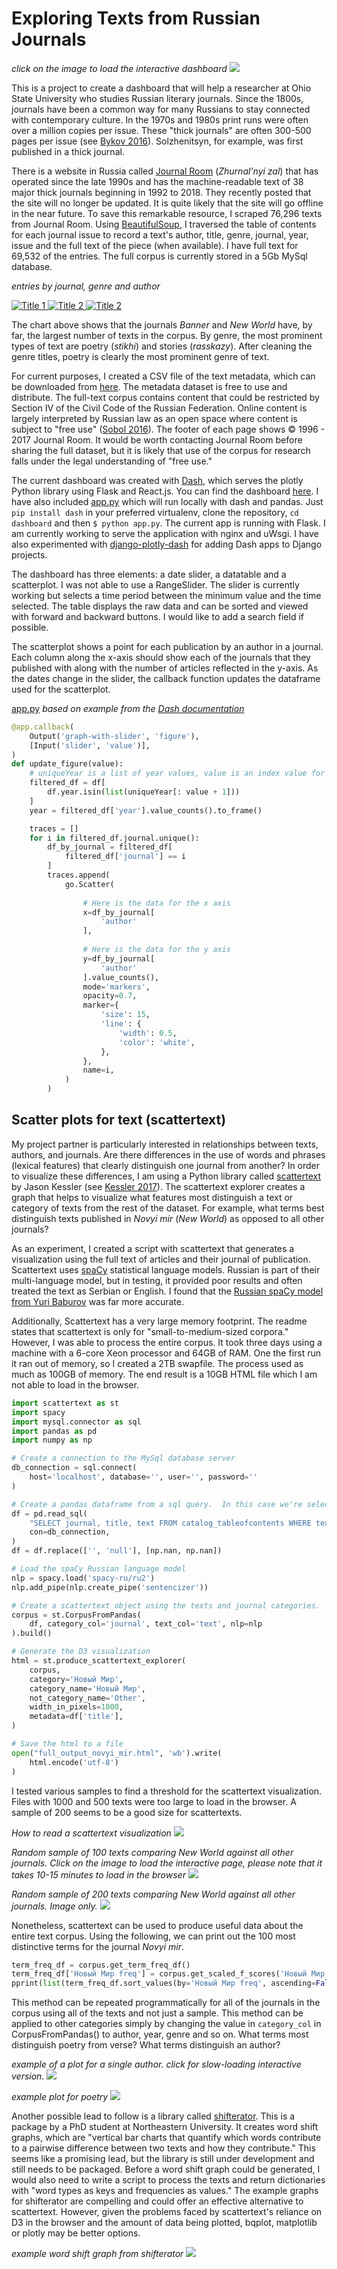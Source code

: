 <link rel="stylesheet" href="https://raw.githubusercontent.com/apjanco/dashboard/master/justifiedGallery.css" />
<script src="https://raw.githubusercontent.com/apjanco/dashboard/master/jquery.justifiedGallery.js"></script>

# Exploring Texts from Russian Journals

*click on the image to load the interactive dashboard*
[![](https://github.com/apjanco/dashboard/raw/master/Screen%20Shot%202019-04-11%20at%202.57.13%20PM.png)](http://104.236.220.106:8000/)

This is a project to create a dashboard that will help a researcher at Ohio State University who studies Russian literary journals. Since the 1800s, journals have been a common way for many Russians to stay connected with contemporary culture.  In the 1970s and 1980s print runs were often over a million copies per issue. These "thick journals" are often 300-500 pages per issue (see [Bykov 2016](https://pdfs.semanticscholar.org/9cc6/7dc6af51ef662785251651b8a8aa166d3249.pdf)). Solzhenitsyn, for example, was first published in a thick journal.

There is a website in Russia called [Journal Room](http://magazines.russ.ru/) (*Zhurnal'nyi zal*) that has operated since the late 1990s and has the machine-readable text of 38 major thick journals beginning in 1992 to 2018. They recently posted that the site will no longer be updated. It is quite likely that the site will go offline in the near future. To save this remarkable resource, I scraped 76,296 texts from Journal Room.  Using [BeautifulSoup](https://www.crummy.com/software/BeautifulSoup/bs4/doc/), I traversed the table of contents for each journal issue to record a text's author, title, genre, journal, year, issue and the full text of the piece (when available).  I have full text for 69,532 of the entries.  The full corpus is currently stored in a 5Gb MySql database. 

*entries by journal, genre and author*  

<div id="mygallery" >
    <a href="https://github.com/apjanco/dashboard/raw/master/by_journal1.png">
        <img alt="Title 1" src="https://github.com/apjanco/dashboard/raw/master/by_journal1.png"/>
    </a>
    <a href="https://github.com/apjanco/dashboard/raw/master/by_genre1.png">
        <img alt="Title 2" src="https://github.com/apjanco/dashboard/raw/master/by_genre1.png"/>
    </a>
    <a href="https://github.com/apjanco/dashboard/raw/master/by_author1.png">
        <img alt="Title 2" src="https://github.com/apjanco/dashboard/raw/master/by_author1.png"/>
    </a>
</div>


The chart above shows that the journals *Banner* and *New World* have, by far, the largest number of texts in the corpus.  By genre, the most prominent types of text are poetry (*stikhi*) and stories (*rasskazy*).  After cleaning the genre titles, poetry is clearly the most prominent genre of text. 

For current purposes, I created a CSV file of the text metadata, which can be downloaded from [here](https://haverford.box.com/shared/static/votuay8cy1uc7e61r27opxnynxb11sp3.csv).  The metadata dataset is free to use and distribute.  The full-text corpus contains content that could be restricted by Section IV of the Civil Code of the Russian Federation. Online content is largely interpreted by Russian law as an open space where content is subject to "free use" ([Sobol 2016](https://rm.coe.int/1680783347)). The footer of each page shows © 1996 - 2017 Journal Room. It would be worth contacting Journal Room before sharing the full dataset, but it is likely that use of the corpus for research falls under the legal understanding of "free use."     

The current dashboard was created with [Dash](https://plot.ly), which serves the plotly Python library using Flask and React.js. You can find the dashboard [here](http://104.236.220.106:8000/). I have also included [app.py](https://raw.githubusercontent.com/apjanco/dashboard/master/app.py) which will run locally with dash and pandas.  Just `pip install dash` in your preferred virtualenv, clone the repository, `cd dashboard` and then `$ python app.py`.  The current app is running with Flask. I am currently working to serve the application with nginx and uWsgi.  I have also experimented with [django-plotly-dash](https://github.com/GibbsConsulting/django-plotly-dash) for adding Dash apps to Django projects.       

The dashboard has three elements: a date slider, a datatable and a scatterplot.  I was not able to use a RangeSlider. The slider is currently working but selects a time period between the minimum value and the time selected.  The table displays the raw data and can be sorted and viewed with forward and backward buttons.  I would like to add a search field if possible.  

The scatterplot shows a point for each publication by an author in a journal.  Each column along the x-axis should show each of the journals that they published with along with the number of articles reflected in the y-axis. As the dates change in the slider, the callback function updates the dataframe used for the scatterplot.  

[app.py](https://raw.githubusercontent.com/apjanco/dashboard/master/app.py)
*based on example from the [Dash documentation](https://dash.plot.ly/getting-started-part-2)*
```python
@app.callback(
    Output('graph-with-slider', 'figure'),
    [Input('slider', 'value')],
)
def update_figure(value):
    # uniqueYear is a list of year values, value is an index value for that list
    filtered_df = df[
        df.year.isin(list(uniqueYear[: value + 1]))
    ]  
    year = filtered_df['year'].value_counts().to_frame()

    traces = []
    for i in filtered_df.journal.unique():
        df_by_journal = filtered_df[
            filtered_df['journal'] == i
        ]
        traces.append(
            go.Scatter(
 
                # Here is the data for the x axis
                x=df_by_journal[
                    'author'
                ],  
                
                # Here is the data for the y axis
                y=df_by_journal[
                    'author'
                ].value_counts(),  
                mode='markers',
                opacity=0.7,
                marker={
                    'size': 15,
                    'line': {
                        'width': 0.5,
                        'color': 'white',
                    },
                },
                name=i,
            )
        )

```

## Scatter plots for text (scattertext)  

My project partner is particularly interested in relationships between texts, authors, and journals. Are there differences in the use of words and phrases (lexical features) that clearly distinguish one journal from another?  In order to visualize these differences, I am using a Python library called [scattertext](https://github.com/JasonKessler/scattertext) by Jason Kessler (see [Kessler 2017](https://arxiv.org/pdf/1703.00565.pdf)). The scattertext explorer creates a graph that helps to visualize what features most distinguish a text or category of texts from the rest of the dataset. For example, what terms best distinguish texts published in *Novyi mir* (*New World*) as opposed to all other journals?   

As an experiment, I created a script with scattertext that generates a visualization using the full text of articles and their journal of publication.  Scattertext uses [spaCy](https://spacy.io/modelsa) statistical language models. Russian is part of their multi-language model, but in testing, it provided poor results and often treated the text as Serbian or English. I found that the [Russian spaCy model from Yuri Baburov](https://github.com/buriy/spacy-ru) was far more accurate.  

Additionally, Scattertext has a very large memory footprint. The readme states that scattertext is only for "small-to-medium-sized corpora."  However, I was able to process the entire corpus.  It took three days using a machine with a 6-core Xeon processor and 64GB of RAM. One the first run it ran out of memory, so I created a 2TB swapfile. The process used as much as 100GB of memory.  The end result is a 10GB HTML file which I am not able to load in the browser.         

```python 
import scattertext as st
import spacy
import mysql.connector as sql
import pandas as pd
import numpy as np

# Create a connection to the MySql database server
db_connection = sql.connect(
    host='localhost', database='', user='', password=''
)

# Create a pandas dataframe from a sql query.  In this case we're selecting 100 random entries with text
df = pd.read_sql(
    "SELECT journal, title, text FROM catalog_tableofcontents WHERE text NOT LIKE '' ORDER BY RAND() LIMIT 100",
    con=db_connection,
)
df = df.replace(['', 'null'], [np.nan, np.nan])

# Load the spaCy Russian language model
nlp = spacy.load('spacy-ru/ru2')
nlp.add_pipe(nlp.create_pipe('sentencizer'))

# Create a scattertext object using the texts and journal categories.
corpus = st.CorpusFromPandas(
    df, category_col='journal', text_col='text', nlp=nlp
).build()

# Generate the D3 visualization
html = st.produce_scattertext_explorer(
    corpus,
    category='Новый Мир',
    category_name='Новый Мир',
    not_category_name='Other',
    width_in_pixels=1000,
    metadata=df['title'],
)

# Save the html to a file
open("full_output_novyi_mir.html", 'wb').write(
    html.encode('utf-8')
)
```

I tested various samples to find a threshold for the scattertext visualization.  Files with 1000 and 500 texts were too large to load in the browser.  A sample of 200 seems to be a good size for scattertexts. 

*How to read a scattertext visualization*
[![](https://github.com/apjanco/dashboard/raw/master/example.gif)](https://github.com/apjanco/dashboard/raw/master/example.gif) 

*Random sample of 100 texts comparing New World against all other journals. Click on the image to load the interactive page, please note that it takes 10-15 minutes to load in the browser*
[![](https://github.com/apjanco/dashboard/raw/master/textviz.jpg)](http://htmlpreview.github.io/?https://www.github.com/apjanco/dashboard/raw/master/sample100.html)

*Random sample of 200 texts comparing New World against all other journals. Image only.*
[![](https://github.com/apjanco/dashboard/raw/master/220_nzh.png)](https://github.com/apjanco/dashboard/raw/master/220_nzh.png)

Nonetheless, scattertext can be used to produce useful data about the entire text corpus.  Using the following, we can print out the 100 most distinctive terms for the journal *Novyi mir*.    
```python
term_freq_df = corpus.get_term_freq_df()
term_freq_df['Новый Мир freq'] = corpus.get_scaled_f_scores('Новый Мир')
pprint(list(term_freq_df.sort_values(by='Новый Мир freq', ascending=False).index[:100]))
```
This method can be repeated programmatically for all of the journals in the corpus using all of the texts and not just a sample.  This method can be applied to other categories simply by changing the value in `category_col` in CorpusFromPandas() to author, year, genre and so on.  What terms most distinguish poetry from verse?  What terms distinguish an author?    

*example of a plot for a single author. click for slow-loading interactive version.*
[![](https://github.com/apjanco/dashboard/raw/master/stepanov.png)](http://htmlpreview.github.io/?https://github.com/apjanco/dashboard/raw/master/output_stepanov.html)

*example plot for poetry*
[![](https://github.com/apjanco/dashboard/raw/master/poetry.png)](https://github.com/apjanco/zhz-dashboard/raw/master/poetry.png)

Another possible lead to follow is a library called [shifterator](https://github.com/ryanjgallagher/shifterator).  This is a package by a PhD student at Northeastern University.  It creates word shift graphs, which are "vertical bar charts that quantify which words contribute to a pairwise difference between two texts and how they contribute."  This seems like a promising lead, but the library is still under development and still needs to be packaged. Before a word shift graph could be generated, I would also need to write a script to process the texts and return dictionaries with "word types as keys and frequencies as values." The example graphs for shifterator are compelling and could offer an effective alternative to scattertext.  However, given the problems faced by scattertext's reliance on D3 in the browser and the amount of data being plotted, bqplot, matplotlib or plotly may be better options. 

*example word shift graph from shifterator*
![](https://github.com/ryanjgallagher/shifterator/raw/master/figures/presidential-speeches_smaller.png)

